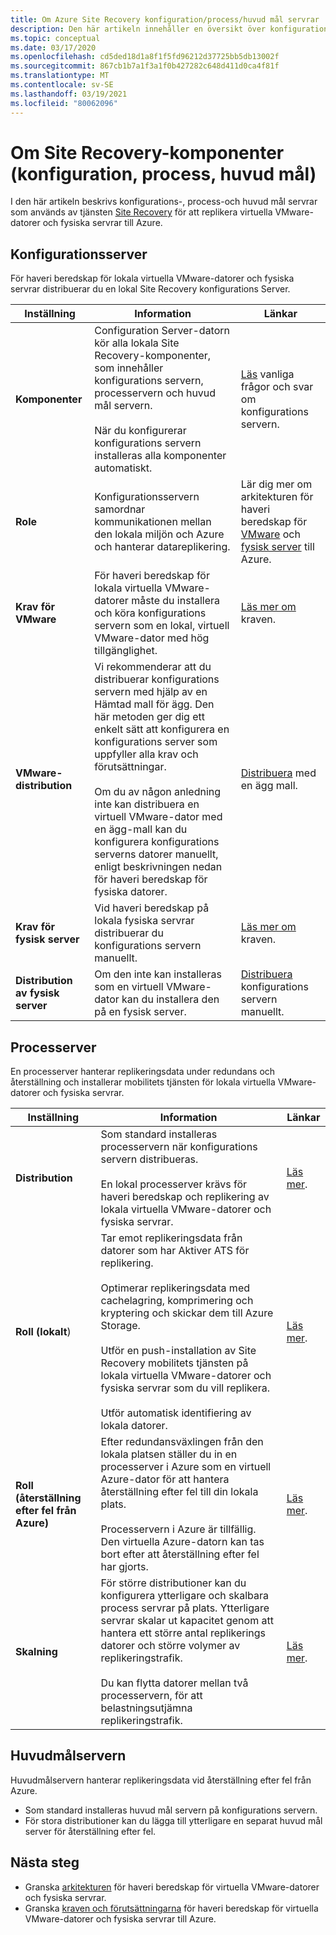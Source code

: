 ```yaml
---
title: Om Azure Site Recovery konfiguration/process/huvud mål servrar
description: Den här artikeln innehåller en översikt över konfigurations-, bearbetnings-och huvud mål servrarna med när du konfigurerar haveri beredskap för lokala virtuella VMware-datorer till Azure med Azure Site Recovery
ms.topic: conceptual
ms.date: 03/17/2020
ms.openlocfilehash: cd5ded18d1a8f1f5fd96212d37725bb5db13002f
ms.sourcegitcommit: 867cb1b7a1f3a1f0b427282c648d411d0ca4f81f
ms.translationtype: MT
ms.contentlocale: sv-SE
ms.lasthandoff: 03/19/2021
ms.locfileid: "80062096"
---
```

# <a name="about-site-recovery-components-configuration-process-master-target"></a>Om Site Recovery-komponenter (konfiguration, process, huvud mål)

I den här artikeln beskrivs konfigurations-, process-och huvud mål servrar som används av tjänsten [Site Recovery](site-recovery-overview.md) för att replikera virtuella VMware-datorer och fysiska servrar till Azure.

## <a name="configuration-server"></a>Konfigurationsserver

För haveri beredskap för lokala virtuella VMware-datorer och fysiska servrar distribuerar du en lokal Site Recovery konfigurations Server.

**Inställning** | **Information** | **Länkar**
--- | --- | ---
**Komponenter**  | Configuration Server-datorn kör alla lokala Site Recovery-komponenter, som innehåller konfigurations servern, processervern och huvud mål servern.<br/><br/> När du konfigurerar konfigurations servern installeras alla komponenter automatiskt. | [Läs](vmware-azure-common-questions.md#configuration-server) vanliga frågor och svar om konfigurations servern.
**Role** | Konfigurationsservern samordnar kommunikationen mellan den lokala miljön och Azure och hanterar datareplikering. | Lär dig mer om arkitekturen för haveri beredskap för [VMware](vmware-azure-architecture.md) och [fysisk server](physical-azure-architecture.md) till Azure.
**Krav för VMware** | För haveri beredskap för lokala virtuella VMware-datorer måste du installera och köra konfigurations servern som en lokal, virtuell VMware-dator med hög tillgänglighet. | [Läs mer om](vmware-azure-deploy-configuration-server.md#prerequisites) kraven.
**VMware-distribution** | Vi rekommenderar att du distribuerar konfigurations servern med hjälp av en Hämtad mall för ägg. Den här metoden ger dig ett enkelt sätt att konfigurera en konfigurations server som uppfyller alla krav och förutsättningar.<br/><br/> Om du av någon anledning inte kan distribuera en virtuell VMware-dator med en ägg-mall kan du konfigurera konfigurations serverns datorer manuellt, enligt beskrivningen nedan för haveri beredskap för fysiska datorer. | [Distribuera](vmware-azure-deploy-configuration-server.md#deploy-a-configuration-server-through-an-ova-template) med en ägg mall.
**Krav för fysisk server** | Vid haveri beredskap på lokala fysiska servrar distribuerar du konfigurations servern manuellt. | [Läs mer om](physical-azure-set-up-source.md#prerequisites) kraven.
**Distribution av fysisk server** | Om den inte kan installeras som en virtuell VMware-dator kan du installera den på en fysisk server. | [Distribuera](physical-azure-set-up-source.md#set-up-the-source-environment) konfigurations servern manuellt.

## <a name="process-server"></a>Processerver

En processerver hanterar replikeringsdata under redundans och återställning och installerar mobilitets tjänsten för lokala virtuella VMware-datorer och fysiska servrar.

**Inställning** | **Information** | **Länkar**
--- | --- | ---
**Distribution**  | Som standard installeras processervern när konfigurations servern distribueras. <br/><br/> En lokal processerver krävs för haveri beredskap och replikering av lokala virtuella VMware-datorer och fysiska servrar. | [Läs mer](vmware-azure-architecture.md#architectural-components).
**Roll (lokalt**) | Tar emot replikeringsdata från datorer som har Aktiver ATS för replikering. <br/><br/> Optimerar replikeringsdata med cachelagring, komprimering och kryptering och skickar dem till Azure Storage. <br/><br/> Utför en push-installation av Site Recovery mobilitets tjänsten på lokala virtuella VMware-datorer och fysiska servrar som du vill replikera. <br/><br/> Utför automatisk identifiering av lokala datorer. | [Läs mer](vmware-azure-enable-replication.md).
**Roll (återställning efter fel från Azure)** | Efter redundansväxlingen från den lokala platsen ställer du in en processerver i Azure som en virtuell Azure-dator för att hantera återställning efter fel till din lokala plats.<br/><br/> Processervern i Azure är tillfällig. Den virtuella Azure-datorn kan tas bort efter att återställning efter fel har gjorts. | [Läs mer](vmware-azure-set-up-process-server-azure.md).
**Skalning** | För större distributioner kan du konfigurera ytterligare och skalbara process servrar på plats. Ytterligare servrar skalar ut kapacitet genom att hantera ett större antal replikerings datorer och större volymer av replikeringstrafik.<br/><br/> Du kan flytta datorer mellan två processervern, för att belastningsutjämna replikeringstrafik. | [Läs mer](vmware-azure-set-up-process-server-scale.md).

## <a name="master-target-server"></a>Huvudmålservern

Huvudmålservern hanterar replikeringsdata vid återställning efter fel från Azure.

- Som standard installeras huvud mål servern på konfigurations servern.
- För stora distributioner kan du lägga till ytterligare en separat huvud mål server för återställning efter fel.

## <a name="next-steps"></a>Nästa steg

- Granska [arkitekturen](vmware-azure-architecture.md) för haveri beredskap för virtuella VMware-datorer och fysiska servrar.
- Granska [kraven och förutsättningarna](vmware-physical-azure-support-matrix.md) för haveri beredskap för virtuella VMware-datorer och fysiska servrar till Azure.
